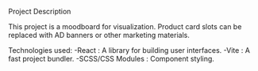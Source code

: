 Project Description

This project is a moodboard for visualization. Product card slots can be replaced with AD banners or other marketing materials.

Technologies used:
-React : A library for building user interfaces.
-Vite : A fast project bundler.
-SCSS/CSS Modules : Component styling.
